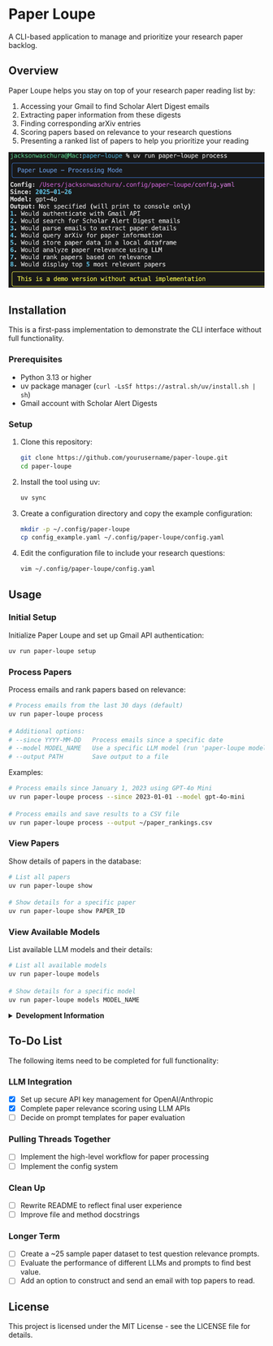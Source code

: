 # Paper Loupe

A CLI-based application to manage and prioritize your research paper backlog.

## Overview

Paper Loupe helps you stay on top of your research paper reading list by:

1. Accessing your Gmail to find Scholar Alert Digest emails
2. Extracting paper information from these digests
3. Finding corresponding arXiv entries
4. Scoring papers based on relevance to your research questions
5. Presenting a ranked list of papers to help you prioritize your reading

![Demo Screenshot](./assets/demo_screenshot.png)

## Installation

This is a first-pass implementation to demonstrate the CLI interface without full functionality.

### Prerequisites

- Python 3.13 or higher
- uv package manager (`curl -LsSf https://astral.sh/uv/install.sh | sh`)
- Gmail account with Scholar Alert Digests

### Setup

1. Clone this repository:
   ```bash
   git clone https://github.com/yourusername/paper-loupe.git
   cd paper-loupe
   ```

2. Install the tool using uv:
   ```bash
   uv sync
   ```

3. Create a configuration directory and copy the example configuration:
   ```bash
   mkdir -p ~/.config/paper-loupe
   cp config_example.yaml ~/.config/paper-loupe/config.yaml
   ```

4. Edit the configuration file to include your research questions:
   ```bash
   vim ~/.config/paper-loupe/config.yaml
   ```

## Usage

### Initial Setup

Initialize Paper Loupe and set up Gmail API authentication:

```bash
uv run paper-loupe setup
```

### Process Papers

Process emails and rank papers based on relevance:

```bash
# Process emails from the last 30 days (default)
uv run paper-loupe process

# Additional options:
# --since YYYY-MM-DD   Process emails since a specific date
# --model MODEL_NAME   Use a specific LLM model (run 'paper-loupe models' to see options)
# --output PATH        Save output to a file
```

Examples:
```bash
# Process emails since January 1, 2023 using GPT-4o Mini
uv run paper-loupe process --since 2023-01-01 --model gpt-4o-mini

# Process emails and save results to a CSV file
uv run paper-loupe process --output ~/paper_rankings.csv
```

### View Papers

Show details of papers in the database:

```bash
# List all papers
uv run paper-loupe show

# Show details for a specific paper
uv run paper-loupe show PAPER_ID
```

### View Available Models

List available LLM models and their details:

```bash
# List all available models
uv run paper-loupe models

# Show details for a specific model
uv run paper-loupe models MODEL_NAME
```

<details>
<summary><b>Development Information</b></summary>

### Testing

Run tests with pytest:

```bash
# Install dependencies
uv sync

# Run tests
uv run -m pytest -xvs
```

### Automated Code Quality with Pre-commit

Set up pre-commit to automatically run code quality tools before each commit:

```bash
# Install pre-commit hooks
uv run pre-commit install

# Run pre-commit checks manually
uv run pre-commit run --all-files
```

Pre-commit will automatically run these checks:
- Black (code formatting)
- isort (import sorting)
- Ruff (linting)
- Type checking with mypy
- Other checks like trailing whitespace and YAML validation

</details>

## To-Do List

The following items need to be completed for full functionality:

### LLM Integration
- [x] Set up secure API key management for OpenAI/Anthropic
- [x] Complete paper relevance scoring using LLM APIs
- [ ] Decide on prompt templates for paper evaluation

### Pulling Threads Together
- [ ] Implement the high-level workflow for paper processing
- [ ] Implement the config system

### Clean Up
- [ ] Rewrite README to reflect final user experience
- [ ] Improve file and method docstrings

### Longer Term
- [ ] Create a ~25 sample paper dataset to test question relevance prompts.
- [ ] Evaluate the performance of different LLMs and prompts to find best value.
- [ ] Add an option to construct and send an email with top papers to read.

## License

This project is licensed under the MIT License - see the LICENSE file for details.
